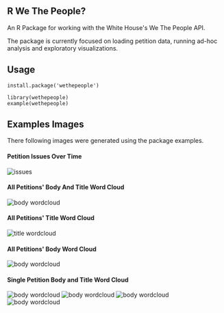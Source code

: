 R We The People?
----------------

An R Package for working with the White House's We The People API.

The package is currently focused on loading petition data,
running ad-hoc analysis and exploratory visualizations.

Usage
-----

    install.package('wethepeople')

    library(wethepeople)
    example(wethepeople)

Examples Images
---------------

There following images were generated using the package examples.

#### Petition Issues Over Time
![issues](examples/issues_over_time.png)

#### All Petitions' Body And Title Word Cloud
![body wordcloud](examples/body_and_title_wordcloud.png)

#### All Petitions' Title Word Cloud
![title wordcloud](examples/title_wordcloud.png)

#### All Petitions' Body Word Cloud
![body wordcloud](examples/body_wordcloud.png)

#### Single Petition Body and Title Word Cloud
![body wordcloud](examples/petition_wordcloud_4e7b3ea711fb9c3d7a000004.png)
![body wordcloud](examples/petition_wordcloud_4e7b3f188d8c37d875000004.png)
![body wordcloud](examples/petition_wordcloud_4e7b70294bd5044b0c00000f.png)
![body wordcloud](examples/petition_wordcloud_4e7ca6422ee8d0fa79000096.png)

